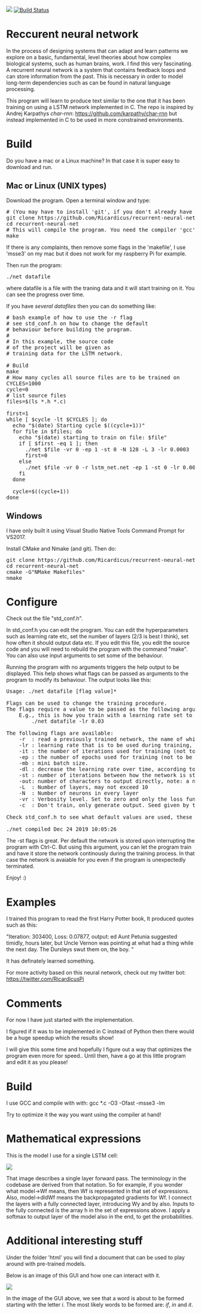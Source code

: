 
![](https://github.com/Ricardicus/recurrent-neural-net/workflows/Building%20&%20Running/badge.svg) [![Build Status](https://travis-ci.org/Ricardicus/recurrent-neural-net.svg?branch=master)](https://travis-ci.org/Ricardicus/recurrent-neural-net)

# Reccurent neural network

In the process of designing systems that can adapt and learn patterns we explore on a basic, fundamental, level theories about how complex biological systems, such as human brains, work. I find this very fascinating. A recurrent neural network is a system that contains feedback loops and can store information from the past. 
This is necessary in order to model long-term dependencies such as can be found in natural language processing. 

This program will learn to produce text similar to the one that
it has been training on using a LSTM network implemented in C. The repo is inspired by Andrej Karpathys <i>char-rnn</i>: https://github.com/karpathy/char-rnn but instead implemented in C to be used in more constrained environments.

# Build 

Do you have a mac or a Linux machine? 
In that case it is super easy to download and run.

## Mac or Linux (UNIX types)

Download the program. 
Open a terminal window and type:

<pre>
# (You may have to install 'git', if you don't already have it!)
git clone https://github.com/Ricardicus/recurrent-neural-net/
cd recurrent-neural-net
# This will compile the program. You need the compiler 'gcc' which is also available for download just like 'git'.
make
</pre>

If there is any complaints, then remove some flags in the 'makefile', I use 'msse3' on my mac but it does not work for my raspberry Pi for example. 

Then run the program:
<pre>
./net datafile 
</pre>

where datafile is a file with the traning data and it will start training on it. You can see the progress 
over time. 

If you have <i>several datafiles</i> then you can do something like:

<pre>
# bash example of how to use the -r flag
# see std_conf.h on how to change the default
# behaviour before building the program.
# 
# In this example, the source code
# of the project will be given as
# training data for the LSTM network.

# Build
make
# How many cycles all source files are to be trained on
CYCLES=1000
cycle=0
# list source files
files=$(ls *.h *.c)

first=1
while [ $cycle -lt $CYCLES ]; do
  echo "$(date) Starting cycle $((cycle+1))"
  for file in $files; do
    echo "$(date) starting to train on file: $file"
    if [ $first -eq 1 ]; then
      ./net $file -vr 0 -ep 1 -st 0 -N 128 -L 3 -lr 0.0003
      first=0
    else 
      ./net $file -vr 0 -r lstm_net.net -ep 1 -st 0 -lr 0.0003
    fi
  done

  cycle=$((cycle+1))
done
</pre>

## Windows

I have only built it using Visual Studio Native Tools Command Prompt for VS2017. 

Install CMake and Nmake (and git). 
Then do:

<pre>
git clone https://github.com/Ricardicus/recurrent-neural-net/
cd recurrent-neural-net
cmake -G"NMake Makefiles"
nmake
</pre>

# Configure

Check out the file "std_conf.h".

In std_conf.h you can edit the program. You can edit the hyperparameters such as learning rate etc, set the number of layers (2/3 is best I think), set how often it should output data etc. If you edit this file, you edit the source code and you will need to rebuild the program with the command "make". You can also use input arguments to set some of the behaviour.

Running the program with no arguments triggers the help output to be displayed. This help shows what flags can be
passed as arguments to the program to modify its behaviour. The output looks like this:

<pre>
Usage: ./net datafile [flag value]*

Flags can be used to change the training procedure.
The flags require a value to be passed as the following argument.
    E.g., this is how you train with a learning rate set to 0.03:
        ./net datafile -lr 0.03

The following flags are available:
    -r  : read a previously trained network, the name of which is currently configured to be 'lstm_net.net'.
    -lr : learning rate that is to be used during training, see the example above.
    -it : the number of iterations used for training (not to be confused with epochs).
    -ep : the number of epochs used for training (not to be confused with iterations).
    -mb : mini batch size.
    -dl : decrease the learning rate over time, according to lr(n+1) <- lr(n) / (1 + n/value).
    -st : number of iterations between how the network is stored during training. If 0 only stored once after training.
    -out: number of characters to output directly, note: a network and a datafile must be provided.
    -L  : Number of layers, may not exceed 10
    -N  : Number of neurons in every layer
    -vr : Verbosity level. Set to zero and only the loss function after and not during training will be printed.
    -c  : Don't train, only generate output. Seed given by the value. If -r is used, datafile is not considered.

Check std_conf.h to see what default values are used, these are set during compilation.

./net compiled Dec 24 2019 10:05:26
</pre>

The -st flags is great. Per default the network is stored upon interrupting the program with Ctrl-C. But using this argument, you can let the program train and have it store the network continously during the training process.
In that case the network is avaiable for you even if the program is unexpectedly terminated.

Enjoy! :)

# Examples
I trained this program to read the first Harry Potter book, It produced quotes such as this: 

"Iteration: 303400, Loss: 0.07877, output: ed Aunt Petunia suggested
timidly, hours later, but Uncle Vernon was pointing at what had a thing while the next day. The Dursleys swut them on, the boy. "

It has definately learned something. 

For more activity based on this neural network, check out my twitter bot: 
https://twitter.com/RicardicusPi


# Comments

For now I have just started with the implementation.

I figured if it was to be implemented in C instead of Python then
there would be a huge speedup which the results show!

I will give this some time and hopefully I figure out a way that
optimizes the program even more for speed.. Until then, have a go at this 
little program and edit it as you please! 

# Build

I use GCC and compile with with: 
gcc *.c -O3 -Ofast -msse3 -lm

Try to optimize it the way you want using the compiler at hand!

# Mathematical expressions

This is the model I use for a single LSTM cell: 

<img src="https://raw.githubusercontent.com/Ricardicus/recurrent-neural-net/master/html/LSTM_forward.png"></img>

That image describes a single layer forward pass. The terminology in the codebase are derived from that 
notation. So for example, if you wonder what model->Wf means, then Wf is represented in that set of 
expressions. Also, model->dldWf means the backpropagated gradients for Wf. I connect the layers with a
fully connected layer, introducing Wy and by also. Inputs to the fully connected is the array h in the 
set of expressions above. I apply a softmax to output layer of the model also in the end,
to get the probabilities.

# Additional interesting stuff

Under the folder 'html' you will find a document that can be used to play around with pre-trained models. 

Below is an image of this GUI and how one can interact with it. 

<img src="https://raw.githubusercontent.com/Ricardicus/recurrent-neural-net/master/html/Screendump_example.png"></img>

In the image of the GUI above, we see that a word is about to be formed starting with the letter <i>i</i>. The most likely words to be formed are: <i>if</i>, <i>in</i> and <i>it</i>. 
